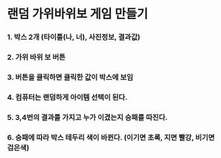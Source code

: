 # 랜덤 가위바위보 게임 만들기

### 1. 박스 2개 (타이틀(나, 너), 사진정보, 결과값)
### 2. 가위 바위 보 버튼
### 3. 버튼을 클릭하면 클릭한 값이 박스에 보임
### 4. 컴퓨터는 랜덤하게 아이템 선택이 된다.
### 5. 3,4번의 결과를 가지고 누가 이겼는지 승패를 따진다.
### 6. 승패에 따라 박스 테두리 색이 바뀐다. (이기면 초록, 지면 빨강, 비기면 검은색)